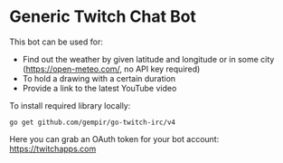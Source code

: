 # Generic Twitch Chat Bot
This bot can be used for:
- Find out the weather by given latitude and longitude or in some city (https://open-meteo.com/, no API key required)
- To hold a drawing with a certain duration
- Provide a link to the latest YouTube video

To install required library locally:
```Shell
go get github.com/gempir/go-twitch-irc/v4
```
Here you can grab an OAuth token for your bot account: https://twitchapps.com
